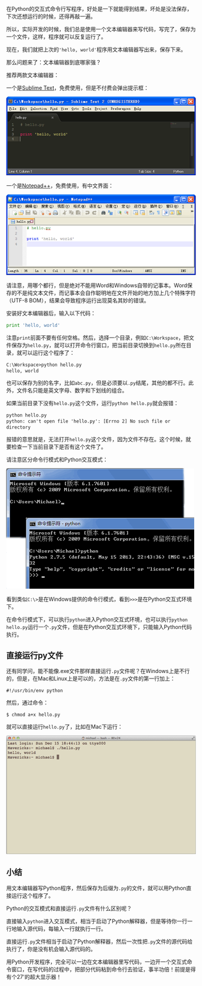 在Python的交互式命令行写程序，好处是一下就能得到结果，坏处是没法保存，下次还想运行的时候，还得再敲一遍。

所以，实际开发的时候，我们总是使用一个文本编辑器来写代码，写完了，保存为一个文件，这样，程序就可以反复运行了。

现在，我们就把上次的`'hello, world'`程序用文本编辑器写出来，保存下来。

那么问题来了：文本编辑器到底哪家强？

推荐两款文本编辑器：

一个是[Sublime Text](http://www.sublimetext.com/)，免费使用，但是不付费会弹出提示框：

![sublimetext](images/使用文本编辑器_01.png)

一个是[Notepad++](http://notepad-plus-plus.org/)，免费使用，有中文界面：

![notepad++](images/使用文本编辑器_02.png)

请注意，用哪个都行，但是绝对不能用Word和Windows自带的记事本。Word保存的不是纯文本文件，而记事本会自作聪明地在文件开始的地方加上几个特殊字符（UTF-8 BOM），结果会导致程序运行出现莫名其妙的错误。

安装好文本编辑器后，输入以下代码：

```python
print 'hello, world'
```

注意`print`前面不要有任何空格。然后，选择一个目录，例如`C:\Workspace`，把文件保存为`hello.py`，就可以打开命令行窗口，把当前目录切换到`hello.py`所在目录，就可以运行这个程序了：

```
C:\Workspace>python hello.py
hello, world
```

也可以保存为别的名字，比如`abc.py`，但是必须要以`.py`结尾，其他的都不行。此外，文件名只能是英文字母、数字和下划线的组合。

如果当前目录下没有`hello.py`这个文件，运行`python hello.py`就会报错：

```
python hello.py
python: can't open file 'hello.py': [Errno 2] No such file or directory
```

报错的意思就是，无法打开`hello.py`这个文件，因为文件不存在。这个时候，就要检查一下当前目录下是否有这个文件了。

请注意区分命令行模式和Python交互模式：

![cmd-vs-py](images/使用文本编辑器_03.png)

看到类似`C:\>`是在Windows提供的命令行模式，看到`>>>`是在Python交互式环境下。

在命令行模式下，可以执行`python`进入Python交互式环境，也可以执行`python hello.py`运行一个`.py`文件，但是在Python交互式环境下，只能输入Python代码执行。

## 直接运行py文件

还有同学问，能不能像.exe文件那样直接运行`.py`文件呢？在Windows上是不行的，但是，在Mac和Linux上是可以的，方法是在`.py`文件的第一行加上：

```
#!/usr/bin/env python
```

然后，通过命令：

```
$ chmod a+x hello.py
```

就可以直接运行`hello.py`了，比如在Mac下运行：

![run-python-in-shell](images/使用文本编辑器_04.png)

## 小结

用文本编辑器写Python程序，然后保存为后缀为`.py`的文件，就可以用Python直接运行这个程序了。

Python的交互模式和直接运行`.py`文件有什么区别呢？

直接输入`python`进入交互模式，相当于启动了Python解释器，但是等待你一行一行地输入源代码，每输入一行就执行一行。

直接运行`.py`文件相当于启动了Python解释器，然后一次性把`.py`文件的源代码给执行了，你是没有机会输入源代码的。

用Python开发程序，完全可以一边在文本编辑器里写代码，一边开一个交互式命令窗口，在写代码的过程中，把部分代码粘到命令行去验证，事半功倍！前提是得有个27'的超大显示器！
